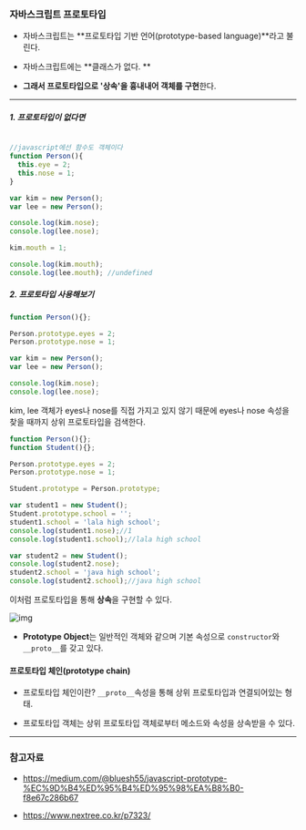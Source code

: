 

### 자바스크립트 프로토타입

- 자바스크립트는 **프로토타입 기반 언어(prototype-based language)**라고 불린다.

- 자바스크립트에는 **클래스가 없다. **

- **그래서 프로토타입으로 '상속'을 흉내내어  객체를 구현**한다.

  

-----------

##### 1. 프로토타입이 없다면

```javascript

//javascript에선 함수도 객체이다
function Person(){
  this.eye = 2;
  this.nose = 1;
}

var kim = new Person();
var lee = new Person();

console.log(kim.nose);
console.log(lee.nose);

kim.mouth = 1;

console.log(kim.mouth);
console.log(lee.mouth); //undefined


```

##### 2. 프로토타입 사용해보기

```javascript
function Person(){};

Person.prototype.eyes = 2;
Person.prototype.nose = 1;

var kim = new Person();
var lee = new Person();

console.log(kim.nose);
console.log(lee.nose);

```

kim, lee 객체가 eyes나 nose를 직접 가지고 있지 않기 때문에 eyes나 nose 속성을 찾을 때까지 상위 프로토타입을 검색한다.

```javascript
function Person(){};
function Student(){};

Person.prototype.eyes = 2;
Person.prototype.nose = 1;

Student.prototype = Person.prototype;

var student1 = new Student();
Student.prototype.school = '';
student1.school = 'lala high school';
console.log(student1.nose);//1
console.log(student1.school);//lala high school

var student2 = new Student();
console.log(student2.nose);
student2.school = 'java high school';
console.log(student2.school);//java high school
```

이처럼 프로토타입을 통해 **상속**을 구현할 수 있다.

![img](https://miro.medium.com/max/1778/1*PZe_YnLftVZwT1dNs1Iu0A.png)

- **Prototype Object**는 일반적인 객체와 같으며 기본 속성으로 `constructor`와 `__proto__`를 갖고 있다.





#### **프로토타입 체인(prototype chain)** 

- 프로토타입 체인이란? `__proto__`속성을 통해 상위 프로토타입과 연결되어있는 형태.

- 프로토타입 객체는 상위 프로토타입 객체로부터 메소드와 속성을 상속받을 수 있다. 

----

### 참고자료

- https://medium.com/@bluesh55/javascript-prototype-%EC%9D%B4%ED%95%B4%ED%95%98%EA%B8%B0-f8e67c286b67

- https://www.nextree.co.kr/p7323/